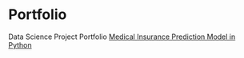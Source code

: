 # Portfolio
Data Science Project Portfolio
[Medical Insurance Prediction Model in Python](https://nbviewer.org/github/colefaulk/Portfolio/blob/main/MedicalClaimsModel.ipynb)
